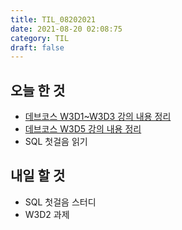 ```yaml
---
title: TIL_08202021
date: 2021-08-20 02:08:75
category: TIL
draft: false
---
```


## 오늘 한 것

- [데브코스 W3D1~W3D3 강의 내용 정리](https://hwanny.netlify.app/devcourse/(w3d1~w3d3)-springboot---di,-ioc/)
- [데브코스 W3D5 강의 내용 정리](https://hwanny.netlify.app/devcourse/(w3d5)-springboot---logging/)
- SQL 첫걸음 읽기

## 내일 할 것

- SQL 첫걸음 스터디
- W3D2 과제
